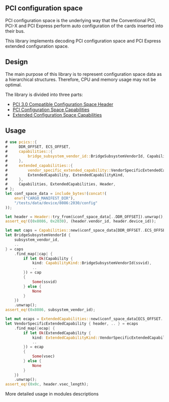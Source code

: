 ## PCI configuration space

PCI configuration space is the underlying way that the Conventional PCI, PCI-X and PCI Express perform auto configuration of the cards inserted into their bus.

This library implements decoding PCI configuration space and PCI Express extended configuration space.

## Design

The main purpose of this library is to represent configuration space data as a
hierarchical structures. Therefore, CPU and memory usage may not be optimal.

The library is divided into three parts:
- [PCI 3.0 Compatible Configuration Space Header](header)
- [PCI Configuration Space Capabilities](capabilities)
- [Extended Configuration Space Capabilities](extended_capabilities)

## Usage

```rust
# use pcics::{
#     DDR_OFFSET, ECS_OFFSET,
#     capabilities::{
#         bridge_subsystem_vendor_id::BridgeSubsystemVendorId, Capability, CapabilityKind,
#     },
#     extended_capabilities::{
#         vendor_specific_extended_capability::VendorSpecificExtendedCapability,
#         ExtendedCapability, ExtendedCapabilityKind,
#     },
#     Capabilities, ExtendedCapabilities, Header,
# };
let conf_space_data = include_bytes!(concat!(
    env!("CARGO_MANIFEST_DIR"),
    "/tests/data/device/8086:2030/config"
));

let header = Header::try_from(&conf_space_data[..DDR_OFFSET]).unwrap();
assert_eq!((0x8086, 0x2030), (header.vendor_id, header.device_id));

let mut caps = Capabilities::new(&conf_space_data[DDR_OFFSET..ECS_OFFSET], &header);
let BridgeSubsystemVendorId {
    subsystem_vendor_id,
    ..
} = caps
    .find_map(|cap| {
        if let Ok(Capability {
            kind: CapabilityKind::BridgeSubsystemVendorId(ssvid),
            ..
        }) = cap
        {
            Some(ssvid)
        } else {
            None
        }
    })
    .unwrap();
assert_eq!(0x8086, subsystem_vendor_id);

let mut ecaps = ExtendedCapabilities::new(&conf_space_data[ECS_OFFSET..]);
let VendorSpecificExtendedCapability { header, .. } = ecaps
    .find_map(|ecap| {
        if let Ok(ExtendedCapability {
            kind: ExtendedCapabilityKind::VendorSpecificExtendedCapability(vsec),
            ..
        }) = ecap
        {
            Some(vsec)
        } else {
            None
        }
    })
    .unwrap();
assert_eq!(0x0c, header.vsec_length);
```
More detailed usage in modules descriptions
